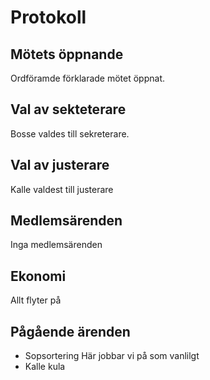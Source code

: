 # Protokoll
## Mötets öppnande
Ordföramde förklarade mötet öppnat.
## Val av sekteterare
Bosse valdes till sekreterare.
## Val av justerare
Kalle valdest till justerare
## Medlemsärenden
Inga medlemsärenden
## Ekonomi
Allt flyter på
## Pågående ärenden
- Sopsortering
Här jobbar vi på som vanlilgt
- Kalle kula
